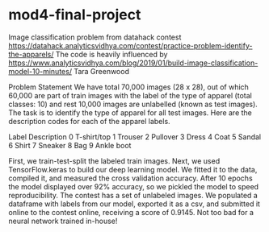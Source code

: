 # mod4-final-project
Image classification problem from datahack contest https://datahack.analyticsvidhya.com/contest/practice-problem-identify-the-apparels/
The code is heavily influenced by https://www.analyticsvidhya.com/blog/2019/01/build-image-classification-model-10-minutes/
Tara Greenwood

Problem Statement
We have total 70,000 images (28 x 28), out of which 60,000 are part of train images with the label of the type of apparel (total classes: 10) and rest 10,000 images are unlabelled (known as test images). The task is to identify the type of apparel for all test images. Here are the description codes for each of the apparel labels.

Label	Description
0	T-shirt/top
1	Trouser
2	Pullover
3	Dress
4	Coat
5	Sandal
6	Shirt
7	Sneaker
8	Bag
9	Ankle boot  

First, we train-test-split the labeled train images. Next, we used TensorFlow.keras to build our deep learning model. We fitted it to the data, compiled it, and measured the cross validation accuracy. After 10 epochs the model displayed over 92% accuracy, so we pickled the model to speed reproducibility. 
The contest has a set of unlabeled images. 
We populated a dataframe with labels from our model, exported it as a csv, and submitted it online to the contest online, receiving a score of 0.9145. Not too bad for a neural network trained in-house!